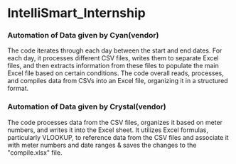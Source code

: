 # IntelliSmart_Internship
<h3>Automation of Data given by Cyan(vendor)</h3>
The code iterates through each day between the start and end dates.
For each day, it processes different CSV files, writes them to separate Excel files, and then extracts information from these files to populate the main Excel file based on certain conditions.
The code overall reads, processes, and compiles data from CSVs into an Excel file, organizing it in a structured format.<br>
<h3>Automation of Data given by Crystal(vendor)</h3>
The code processes data from the CSV files, organizes it based on meter numbers, and writes it into the Excel sheet.
It utilizes Excel formulas, particularly VLOOKUP, to reference data from the CSV files and associate it with meter numbers and date ranges & saves the changes to the "compile.xlsx" file.
